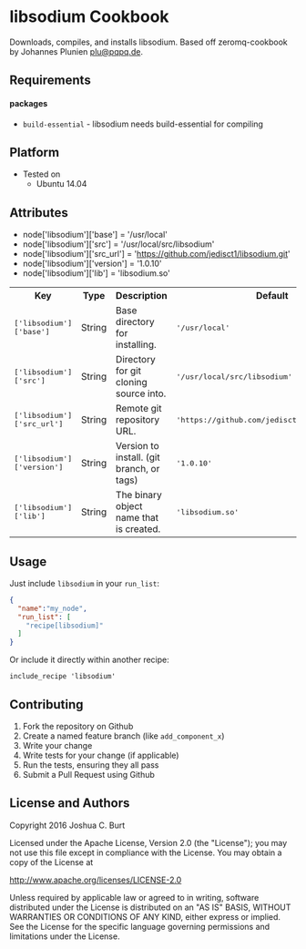 libsodium Cookbook
==================
Downloads, compiles, and installs libsodium.
Based off zeromq-cookbook by Johannes Plunien plu@pqpq.de.

Requirements
------------
#### packages
- `build-essential` - libsodium needs build-essential for compiling

Platform
------------
* Tested on
  * Ubuntu 14.04

Attributes
----------
* node['libsodium']['base'] = '/usr/local'
* node['libsodium']['src'] = '/usr/local/src/libsodium'
* node['libsodium']['src_url'] = 'https://github.com/jedisct1/libsodium.git'
* node['libsodium']['version'] = '1.0.10'
* node['libsodium']['lib'] = 'libsodium.so'

<table>
  <tr>
    <th>Key</th>
    <th>Type</th>
    <th>Description</th>
    <th>Default</th>
  </tr>
  <tr>
    <td><tt>['libsodium']['base']</tt></td>
    <td>String</td>
    <td>Base directory for installing.</td>
    <td><tt>'/usr/local'</tt></td>
  </tr>
  <tr>
    <td><tt>['libsodium']['src']</tt></td>
    <td>String</td>
    <td>Directory for git cloning source into.</td>
    <td><tt>'/usr/local/src/libsodium'</tt></td>
  </tr>
  <tr>
    <td><tt>['libsodium']['src_url']</tt></td>
    <td>String</td>
    <td>Remote git repository URL.</td>
    <td><tt>'https://github.com/jedisct1/libsodium.git'</tt></td>
  </tr>
  <tr>
    <td><tt>['libsodium']['version']</tt></td>
    <td>String</td>
    <td>Version to install. (git branch, or tags)</td>
    <td><tt>'1.0.10'</tt></td>
  </tr>
  <tr>
    <td><tt>['libsodium']['lib']</tt></td>
    <td>String</td>
    <td>The binary object name that is created.</td>
    <td><tt>'libsodium.so'</tt></td>
  </tr>
</table>

Usage
-----
Just include `libsodium` in your `run_list`:

```json
{
  "name":"my_node",
  "run_list": [
    "recipe[libsodium]"
  ]
}
```

Or include it directly within another recipe:
```
include_recipe 'libsodium'
```

Contributing
------------
1. Fork the repository on Github
2. Create a named feature branch (like `add_component_x`)
3. Write your change
4. Write tests for your change (if applicable)
5. Run the tests, ensuring they all pass
6. Submit a Pull Request using Github

License and Authors
-------------------
Copyright 2016 Joshua C. Burt

Licensed under the Apache License, Version 2.0 (the "License");
you may not use this file except in compliance with the License.
You may obtain a copy of the License at

   http://www.apache.org/licenses/LICENSE-2.0

Unless required by applicable law or agreed to in writing, software
distributed under the License is distributed on an "AS IS" BASIS,
WITHOUT WARRANTIES OR CONDITIONS OF ANY KIND, either express or implied.
See the License for the specific language governing permissions and
limitations under the License.